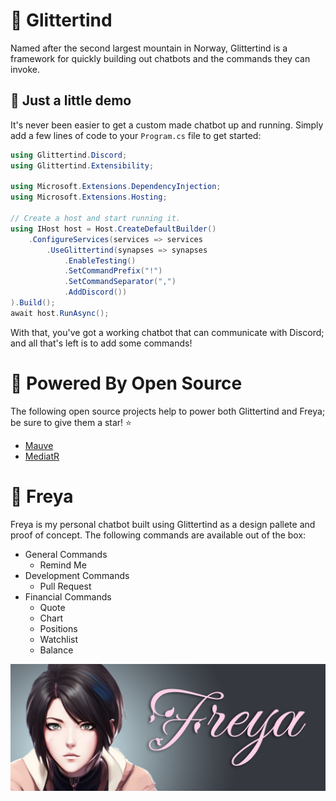 # 🗻 Glittertind
Named after the second largest mountain in Norway, Glittertind is a framework for quickly building out chatbots and the commands they can invoke.

## 🎉 Just a little demo
It's never been easier to get a custom made chatbot up and running. Simply add a few lines of code to your `Program.cs` file to get started:
```csharp
using Glittertind.Discord;
using Glittertind.Extensibility;

using Microsoft.Extensions.DependencyInjection;
using Microsoft.Extensions.Hosting;

// Create a host and start running it.
using IHost host = Host.CreateDefaultBuilder()
    .ConfigureServices(services => services
        .UseGlittertind(synapses => synapses
            .EnableTesting()
            .SetCommandPrefix("!")
            .SetCommandSeparator(",")
            .AddDiscord())
).Build();
await host.RunAsync();
```
With that, you've got a working chatbot that can communicate with Discord; and all that's left is to add some commands!

# 💪 Powered By Open Source
The following open source projects help to power both Glittertind and Freya; be sure to give them a star! ⭐
 - [Mauve](https://github.com/tacosontitan/Mauve)
 - [MediatR](https://github.com/jbogard/MediatR)

# 💃 Freya
Freya is my personal chatbot built using Glittertind as a design pallete and proof of concept. The following commands are available out of the box:

 - General Commands
   - Remind Me
 - Development Commands
   - Pull Request
 - Financial Commands
   - Quote
   - Chart
   - Positions
   - Watchlist
   - Balance

![Freya Header](/.resources/freya-header.png "Freya Header")